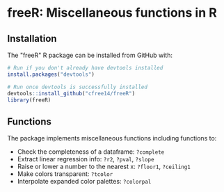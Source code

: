 freeR: Miscellaneous functions in R
======================================================================

Installation
------------

The "freeR" R package can be installed from GitHub with:

``` r
# Run if you don't already have devtools installed
install.packages("devtools")

# Run once devtools is successfully installed
devtools::install_github("cfree14/freeR")
library(freeR)
```

Functions
---------

The package implements miscellaneous functions including functions to:

- Check the completeness of a dataframe: `?complete`
- Extract linear regression info: `?r2`, `?pval`, `?slope`
- Raise or lower a number to the nearest x: `?floor1`, `?ceiling1`
- Make colors transparent: `?tcolor`
- Interpolate expanded color palettes: `?colorpal`




